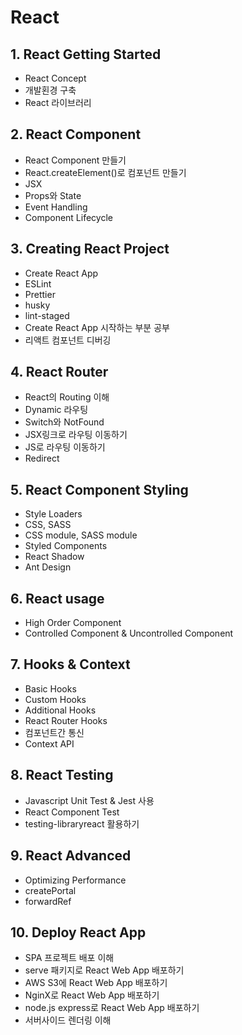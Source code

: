 # React

## 1. React Getting Started
  - React Concept
  - 개발횐경 구축
  - React 라이브러리

## 2. React Component
  - React Component 만들기
  - React.createElement()로 컴포넌트 만들기
  - JSX
  - Props와 State
  - Event Handling
  - Component Lifecycle

## 3. Creating React Project
  - Create React App
  - ESLint
  - Prettier
  - husky
  - lint-staged
  - Create React App 시작하는 부분 공부
  - 리액트 컴포넌트 디버깅

## 4. React Router
  - React의 Routing 이해
  - Dynamic 라우팅
  - Switch와 NotFound
  - JSX링크로 라우팅 이동하기
  - JS로 라우팅 이동하기
  - Redirect

## 5. React Component Styling
  - Style Loaders
  - CSS, SASS
  - CSS module, SASS module
  - Styled Components
  - React Shadow
  - Ant Design
 
## 6. React usage
  - High Order Component
  - Controlled Component & Uncontrolled Component

## 7. Hooks & Context
  - Basic Hooks
  - Custom Hooks
  - Additional Hooks
  - React Router Hooks
  - 컴포넌트간 통신
  - Context API

## 8. React Testing
  - Javascript Unit Test & Jest 사용
  - React Component Test
  - testing-libraryreact 활용하기

## 9. React Advanced
  - Optimizing Performance
  - createPortal
  - forwardRef

## 10. Deploy React App
  - SPA 프로젝트 배포 이해
  - serve 패키지로 React Web App 배포하기
  - AWS S3에 React Web App 배포하기
  - NginX로 React Web App 배포하기
  - node.js express로 React Web App 배포하기
  - 서버사이드 렌더링 이해
